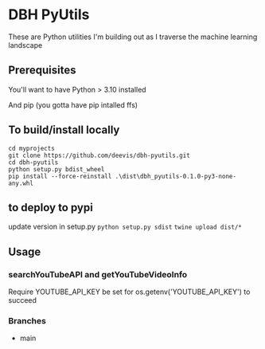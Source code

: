 # DBH PyUtils

These are Python utilities I'm building out as I traverse the machine learning landscape

## Prerequisites

You'll want to have Python > 3.10 installed

And pip (you gotta have pip intalled ffs)


## To build/install locally

```
cd myprojects
git clone https://github.com/deevis/dbh-pyutils.git
cd dbh-pyutils
python setup.py bdist_wheel
pip install --force-reinstall .\dist\dbh_pyutils-0.1.0-py3-none-any.whl
```

## to deploy to pypi
update version in setup.py
`python setup.py sdist`
`twine upload dist/*`

## Usage

### searchYouTubeAPI and getYouTubeVideoInfo
Require YOUTUBE_API_KEY be set for os.getenv('YOUTUBE_API_KEY') to succeed

### Branches

* main

